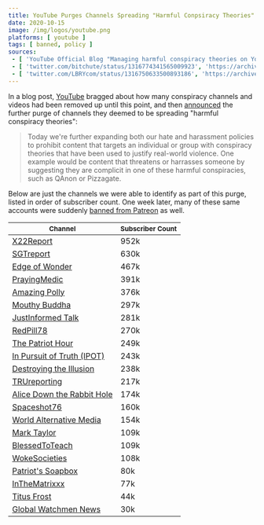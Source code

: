 ```yaml
---
title: YouTube Purges Channels Spreading "Harmful Conpsiracy Theories"
date: 2020-10-15
image: /img/logos/youtube.png
platforms: [ youtube ]
tags: [ banned, policy ]
sources:
 - [ 'YouTube Official Blog "Managing harmful conspiracy theories on YouTube" by The YouTube Team (15 Oct 2020)', 'https://archive.is/XAtuq' ]
 - [ 'twitter.com/bitchute/status/1316774341565009923', 'https://archive.is/AN7NX' ]
 - [ 'twitter.com/LBRYcom/status/1316750633500893186', 'https://archive.is/QVoA7' ]
---
```


In a blog post, [YouTube](/youtube/) bragged about how many conspiracy channels
and videos had been removed up until this point, and then
[announced](https://archive.is/XAtuq#selection-1163.0-1171.307) the further
purge of channels they deemed to be spreading "harmful conspiracy theories":

> Today we're further expanding both our hate and harassment policies to
> prohibit content that targets an individual or group with conspiracy theories
> that have been used to justify real-world violence. One example would be
> content that threatens or harrasses someone by suggesting they are complicit
> in  one of these harmful conspiracies, such as QAnon or Pizzagate.

Below are just the channels we were able to identify as part of this purge,
listed in order of subscriber count. One week later, many of these same
accounts were suddenly [banned from
Patreon](/events/patreon-announces-qanon-purge/) as well.

| <small>Channel</small> | <small>Subscriber Count</small> |
|---|---|
| [X22Report](/events/youtube-bans-x22report/) | 952k |
| [SGTreport](/events/youtube-bans-sgtreport/) | 630k |
| [Edge of Wonder](/events/youtube-bans-edge-of-wonder/) | 467k |
| [PrayingMedic](/events/youtube-bans-praying-medic/) | 391k |
| [Amazing Polly](/events/youtube-bans-amazing-polly/) | 376k |
| [Mouthy Buddha](/events/youtube-bans-mouthy-buddha/) | 297k |
| [JustInformed Talk](/events/youtube-bans-justinformed-talk/) | 281k |
| [RedPill78](/events/youtube-bans-redpill78/) | 270k |
| [The Patriot Hour](/events/youtube-bans-the-patriot-hour/) | 249k |
| [In Pursuit of Truth (IPOT)](/events/youtube-bans-in-pursuit-of-truth/) | 243k |
| [Destroying the Illusion](/events/youtube-bans-destroying-the-illusion/) | 238k |
| [TRUreporting](/events/youtube-bans-trureporting/) | 217k |
| [Alice Down the Rabbit Hole](/events/youtube-bans-alice-down-the-rabbit-hole/) | 174k |
| [Spaceshot76](/events/youtube-bans-spaceshot76/) | 160k |
| [World Alternative Media](/events/youtube-bans-world-alternative-media/) | 154k |
| [Mark Taylor](/events/youtube-bans-mark-taylor/) | 109k |
| [BlessedToTeach](/events/youtube-bans-blessed-to-teach/) | 109k |
| [WokeSocieties](/events/youtube-bans-woke-societies/) | 108k |
| [Patriot's Soapbox](/events/youtube-bans-patriots-soapbox/) | 80k |
| [InTheMatrixxx](/events/youtube-bans-inthematrixxx/) | 77k |
| [Titus Frost](/events/youtube-bans-titus-frost/) | 44k |
| [Global Watchmen News](/events/youtube-bans-global-watchmen-news/) | 30k |

